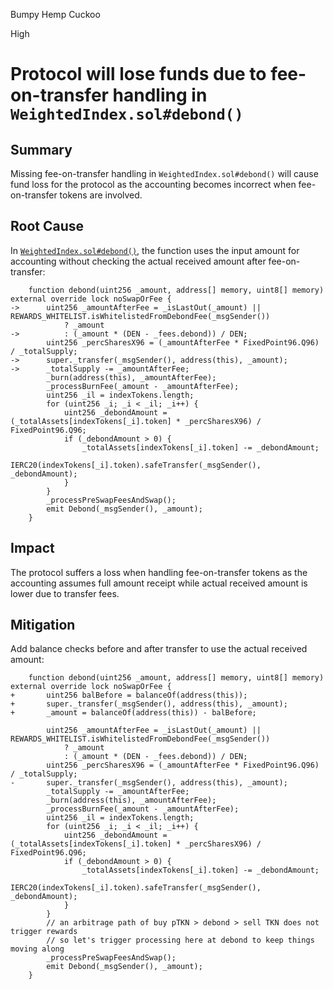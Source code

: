 Bumpy Hemp Cuckoo

High

# Protocol will lose funds due to fee-on-transfer handling in `WeightedIndex.sol#debond()`


## Summary
Missing fee-on-transfer handling in `WeightedIndex.sol#debond()` will cause fund loss for the protocol as the accounting becomes incorrect when fee-on-transfer tokens are involved.

## Root Cause
In [`WeightedIndex.sol#debond()`](https://github.com/sherlock-audit/2025-01-peapods-finance/blob/main/contracts/contracts/WeightedIndex.sol#L175-L196), the function uses the input amount for accounting without checking the actual received amount after fee-on-transfer:

```solidity
    function debond(uint256 _amount, address[] memory, uint8[] memory) external override lock noSwapOrFee {
->      uint256 _amountAfterFee = _isLastOut(_amount) || REWARDS_WHITELIST.isWhitelistedFromDebondFee(_msgSender())
            ? _amount
->          : (_amount * (DEN - _fees.debond)) / DEN;
        uint256 _percSharesX96 = (_amountAfterFee * FixedPoint96.Q96) / _totalSupply;
->      super._transfer(_msgSender(), address(this), _amount);
->      _totalSupply -= _amountAfterFee;
        _burn(address(this), _amountAfterFee);
        _processBurnFee(_amount - _amountAfterFee);
        uint256 _il = indexTokens.length;
        for (uint256 _i; _i < _il; _i++) {
            uint256 _debondAmount = (_totalAssets[indexTokens[_i].token] * _percSharesX96) / FixedPoint96.Q96;
            if (_debondAmount > 0) {
                _totalAssets[indexTokens[_i].token] -= _debondAmount;
                IERC20(indexTokens[_i].token).safeTransfer(_msgSender(), _debondAmount);
            }
        }
        _processPreSwapFeesAndSwap();
        emit Debond(_msgSender(), _amount);
    }
```

## Impact
The protocol suffers a loss when handling fee-on-transfer tokens as the accounting assumes full amount receipt while actual received amount is lower due to transfer fees.

## Mitigation
Add balance checks before and after transfer to use the actual received amount:

```solidity
    function debond(uint256 _amount, address[] memory, uint8[] memory) external override lock noSwapOrFee {
+       uint256 balBefore = balanceOf(address(this));
+       super._transfer(_msgSender(), address(this), _amount);
+       _amount = balanceOf(address(this)) - balBefore;

        uint256 _amountAfterFee = _isLastOut(_amount) || REWARDS_WHITELIST.isWhitelistedFromDebondFee(_msgSender())
            ? _amount
            : (_amount * (DEN - _fees.debond)) / DEN;
        uint256 _percSharesX96 = (_amountAfterFee * FixedPoint96.Q96) / _totalSupply;
-       super._transfer(_msgSender(), address(this), _amount);
        _totalSupply -= _amountAfterFee;
        _burn(address(this), _amountAfterFee);
        _processBurnFee(_amount - _amountAfterFee);
        uint256 _il = indexTokens.length;
        for (uint256 _i; _i < _il; _i++) {
            uint256 _debondAmount = (_totalAssets[indexTokens[_i].token] * _percSharesX96) / FixedPoint96.Q96;
            if (_debondAmount > 0) {
                _totalAssets[indexTokens[_i].token] -= _debondAmount;
                IERC20(indexTokens[_i].token).safeTransfer(_msgSender(), _debondAmount);
            }
        }
        // an arbitrage path of buy pTKN > debond > sell TKN does not trigger rewards
        // so let's trigger processing here at debond to keep things moving along
        _processPreSwapFeesAndSwap();
        emit Debond(_msgSender(), _amount);
    }
```
